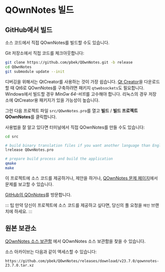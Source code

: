 # QOwnNotes 빌드

## GitHub에서 빌드

소스 코드에서 직접 QOwnNotes를 빌드할 수도 있습니다.

Git 저장소에서 직접 코드를 체크아웃합니다:

```bash
git clone https://github.com/pbek/QOwnNotes.git -b release
cd QOwnNotes
git submodule update --init
```

디버깅을 위해서는 QtCreator를 사용하는 것이 가장 쉽습니다. [Qt Creator](https://www.qt.io/download-qt-installer-oss)을 다운로드할 때 Qt6로 QOwnNotes를 구축하려면 패키지 `qtwebsockets`도 필요합니다. Windows에서 빌드할 경우 *MinGw 64-비트*를 고수해야 합니다. 리눅스의 경우 저장소에 QtCreator용 패키지가 있을 가능성이 높습니다.

그런 다음 프로젝트 파일 `src/QOwnNotes.pro`를 열고 **빌드** / **빌드 프로젝트 QOwnNotes**를 클릭합니다.

사용법을 잘 알고 있다면 터미널에서 직접 QOwnNotes를 만들 수도 있습니다:

```bash
cd src

# build binary translation files if you want another language than English
lrelease QOwnNotes.pro

# prepare build process and build the application
qmake
make
```

이 프로젝트에 소스 코드를 제공하거나, 제안을 하거나, [QOwnNotes 문제 페이지](https://github.com/pbek/QOwnNotes/issues)에서 문제를 보고할 수 있습니다.

[GitHub의 QOnNotes](https://github.com/pbek/QOwnNotes)를 방문합니다.

::: 팁 만약 당신이 프로젝트에 소스 코드를 제공하고 싶다면, 당신의 풀 요청을 `메인` 브랜치에 하세요. :::

## 원본 보관소

[QOwnNotes 소스 보관함](https://github.com/pbek/QOwnNotes/releases) 에서 QOwnNotes 소스 보관함을 찾을 수 있습니다.

소스 아카이브는 다음과 같이 액세스할 수 있습니다:

`https://github.com/pbek/QOwnNotes/releases/download/v23.7.0/qownnotes-23.7.0.tar.xz`
